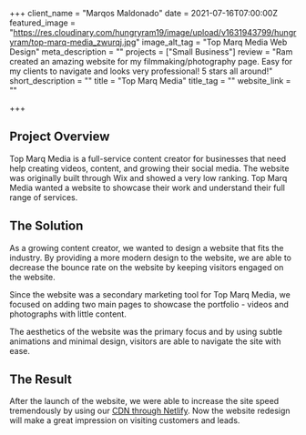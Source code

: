 +++
client_name = "Marqos Maldonado"
date = 2021-07-16T07:00:00Z
featured_image = "https://res.cloudinary.com/hungryram19/image/upload/v1631943799/hungryram/top-marq-media_zwurqj.jpg"
image_alt_tag = "Top Marq Media Web Design"
meta_description = ""
projects = ["Small Business"]
review = "Ram created an amazing website for my filmmaking/photography page. Easy for my clients to navigate and looks very professional! 5 stars all around!"
short_description = ""
title = "Top Marq Media"
title_tag = ""
website_link = ""

+++
## Project Overview

Top Marq Media is a full-service content creator for businesses that need help creating videos, content, and growing their social media. The website was originally built through Wix and showed a very low ranking. Top Marq Media wanted a website to showcase their work and understand their full range of services.

## The Solution

As a growing content creator, we wanted to design a website that fits the industry. By providing a more modern design to the website, we are able to decrease the bounce rate on the website by keeping visitors engaged on the website.

Since the website was a secondary marketing tool for Top Marq Media, we focused on adding two main pages to showcase the portfolio - videos and photographs with little content.

The aesthetics of the website was the primary focus and by using subtle animations and minimal design, visitors are able to navigate the site with ease.

## The Result

After the launch of the website, we were able to increase the site speed tremendously by using our [CDN through Netlify](/services/web-hosting). Now the website redesign will make a great impression on visiting customers and leads.